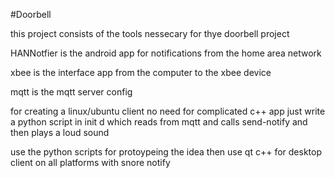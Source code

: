 #Doorbell

this project consists of the tools nessecary for thye doorbell project

HANNotfier is the android app for notifications from the home area network

xbee is the interface app from the computer to the xbee device

mqtt is the mqtt server config

for creating a linux/ubuntu client no need for complicated c++ app just write
a python script in init d which reads from mqtt and calls send-notify and then
plays a loud sound 

use the python scripts for protoypeing the idea then use qt c++ for desktop
client on all platforms with snore notify
